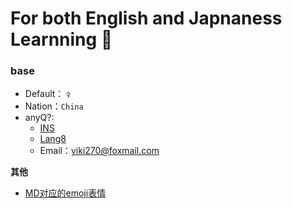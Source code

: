 
# For both English and Japnaness Learnning :taxi:

### base

- Default： `♀`
- Nation：`China`
- anyQ?:
  - [INS](https://instagram.com/yiki270)
  - [Lang8](https://lang-8.com/1589676/journals)
  - Email：yiki270@foxmail.com

**其他**

- [MD对应的emoji表情](https://www.webfx.com/tools/emoji-cheat-sheet/)
